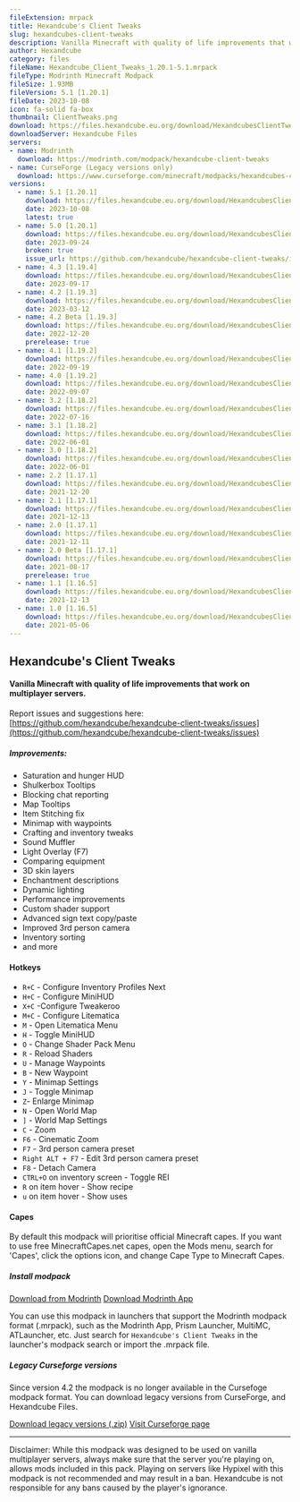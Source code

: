 ```yaml
---
fileExtension: mrpack
title: Hexandcube's Client Tweaks
slug: hexandcubes-client-tweaks
description: Vanilla Minecraft with quality of life improvements that work on multiplayer servers.
author: Hexandcube
category: files
fileName: Hexandcube_Client_Tweaks_1.20.1-5.1.mrpack
fileType: Modrinth Minecraft Modpack 
fileSize: 1.93MB
fileVersion: 5.1 [1.20.1]
fileDate: 2023-10-08
icon: fa-solid fa-box
thumbnail: ClientTweaks.png
download: https://files.hexandcube.eu.org/download/HexandcubesClientTweaks/Hexandcube_Client_Tweaks_1.20.1-5.1.mrpack
downloadServer: Hexandcube Files
servers:
- name: Modrinth
  download: https://modrinth.com/modpack/hexandcube-client-tweaks
- name: CurseForge (Legacy versions only)
  download: https://www.curseforge.com/minecraft/modpacks/hexandcubes-client-tweaks
versions:
  - name: 5.1 [1.20.1]
    download: https://files.hexandcube.eu.org/download/HexandcubesClientTweaks/Hexandcube_Client_Tweaks_1.20.1-5.1.mrpack
    date: 2023-10-08
    latest: true
  - name: 5.0 [1.20.1]
    download: https://files.hexandcube.eu.org/download/HexandcubesClientTweaks/Hexandcube_Client_Tweaks_1.20.1-5.0.mrpack
    date: 2023-09-24
    broken: true
    issue_url: https://github.com/hexandcube/hexandcube-client-tweaks/issues/2
  - name: 4.3 [1.19.4]
    download: https://files.hexandcube.eu.org/download/HexandcubesClientTweaks/Hexandcube_Client_Tweaks_1.19.4-4.3.mrpack
    date: 2023-09-17
  - name: 4.2 [1.19.3]
    download: https://files.hexandcube.eu.org/download/HexandcubesClientTweaks/Hexandcube_Client_Tweaks_1.19.3-4.2.mrpack
    date: 2023-03-12
  - name: 4.2 Beta [1.19.3]
    download: https://files.hexandcube.eu.org/download/HexandcubesClientTweaks/Hexandcube_Client_Tweaks_1.19.3-4.2_Beta.mrpack
    date: 2022-12-20
    prerelease: true
  - name: 4.1 [1.19.2]
    download: https://files.hexandcube.eu.org/download/HexandcubesClientTweaks/Hexandcube_Client_Tweaks_1.19.2-4.1.mrpack
    date: 2022-09-19
  - name: 4.0 [1.19.2]
    download: https://files.hexandcube.eu.org/download/HexandcubesClientTweaks/Hexandcube_Client_Tweaks_1.19.2-4.0.mrpack
    date: 2022-09-07
  - name: 3.2 [1.18.2]
    download: https://files.hexandcube.eu.org/download/HexandcubesClientTweaks/Hexandcube_Client_Tweaks_1.18.2-3.2.mrpack
    date: 2022-07-16
  - name: 3.1 [1.18.2]
    download: https://files.hexandcube.eu.org/download/HexandcubesClientTweaks/Hexandcube_Client_Tweaks_1.18.2-3.1.mrpack
    date: 2022-06-01
  - name: 3.0 [1.18.2]
    download: https://files.hexandcube.eu.org/download/HexandcubesClientTweaks/Hexandcube_Client_Tweaks_1.18.2-3.0.mrpack
    date: 2022-06-01
  - name: 2.2 [1.17.1]
    download: https://files.hexandcube.eu.org/download/HexandcubesClientTweaks/Hexandcube_Client_Tweaks_1.17.1-2.2.mrpack
    date: 2021-12-20
  - name: 2.1 [1.17.1]
    download: https://files.hexandcube.eu.org/download/HexandcubesClientTweaks/Hexandcube_Client_Tweaks_1.17.1-2.1.mrpack
    date: 2021-12-13
  - name: 2.0 [1.17.1]
    download: https://files.hexandcube.eu.org/download/HexandcubesClientTweaks/Hexandcube_Client_Tweaks_1.17.1-2.0.mrpack
    date: 2021-12-11
  - name: 2.0 Beta [1.17.1]
    download: https://files.hexandcube.eu.org/download/HexandcubesClientTweaks/Hexandcube_Client_Tweaks_1.17.1-2.0_Beta.mrpack
    date: 2021-08-17
    prerelease: true
  - name: 1.1 [1.16.5]
    download: https://files.hexandcube.eu.org/download/HexandcubesClientTweaks/Hexandcube_Client_Tweaks_1.16.5-1.1.mrpack
    date: 2021-12-13
  - name: 1.0 [1.16.5]
    download: https://files.hexandcube.eu.org/download/HexandcubesClientTweaks/Hexandcube_Client_Tweaks_1.16.5-1.0.mrpack
    date: 2021-05-06
---
```


## Hexandcube's Client Tweaks
#### Vanilla Minecraft with quality of life improvements that work on multiplayer servers.

Report issues and suggestions here:
[https://github.com/hexandcube/hexandcube-client-tweaks/issues](https://github.com/hexandcube/hexandcube-client-tweaks/issues)

##### Improvements:

* Saturation and hunger HUD
* Shulkerbox Tooltips
* Blocking chat reporting
* Map Tooltips
* Item Stitching fix
* Minimap with waypoints
* Crafting and inventory tweaks
* Sound Muffler
* Light Overlay (F7)
* Comparing equipment
* 3D skin layers
* Enchantment descriptions
* Dynamic lighting
* Performance improvements
* Custom shader support
* Advanced sign text copy/paste
* Improved 3rd person camera
* Inventory sorting
* and more

#### Hotkeys

- `R+C` - Configure Inventory Profiles Next
- `H+C` - Configure MiniHUD
- `X+C` -Configure Tweakeroo
- `M+C` - Configure Litematica
- `M` - Open Litematica Menu
- `H` - Toggle MiniHUD
- `O` - Change Shader Pack Menu
- `R` - Reload Shaders
- `U` - Manage Waypoints
- `B` - New Waypoint
- `Y` - Minimap Settings
- `J` - Toggle Minimap
- `Z`- Enlarge Minimap
- `N` - Open World Map
- `]` - World Map Settings
- `C` - Zoom
- `F6` - Cinematic Zoom
- `F7` - 3rd person camera preset
- `Right ALT + F7` - Edit 3rd person camera preset
- `F8` - Detach Camera
- `CTRL+O` on inventory screen - Toggle REI
- `R` on item hover - Show recipe
- `u` on item hover - Show uses

#### Capes
By default this modpack will prioritise official Minecraft capes. If you want to use free MinecraftCapes.net capes, open the Mods menu, search for 'Capes', click the options icon, and change Cape Type to Minecraft Capes. 

##### Install modpack

<a class="btn btn-inverted" href="https://modrinth.com/modpack/hexandcube-client-tweaks" target="_blank"><i class="fas fa-wrench"></i> Download from Modrinth</a>
<a class="btn" href="https://modrinth.com/app" target="_blank"><i class="fas fa-download"></i> Download Modrinth App</a>

You can use this modpack in launchers that support the Modrinth modpack format (.mrpack), such as the Modrinth App, Prism Launcher, MultiMC, ATLauncher, etc. 
Just search for `Hexandcube's Client Tweaks` in the launcher's modpack search or import the .mrpack file.

##### Legacy Curseforge versions

Since version 4.2 the modpack is no longer available in the Cursefoge modpack format. You can download legacy versions from CurseForge, and Hexandcube Files.

<a class="btn btn-inverted" href="https://files.hexandcube.eu.org/download/HexandcubesClientTweaks/Hexandcube_Client_Tweaks-Curseforge_Legacy.zip" target="_blank"><i class="fas fa-download"></i> Download legacy versions (.zip)</a>
<a class="btn" href="https://www.curseforge.com/minecraft/modpacks/hexandcubes-client-tweaks" target="_blank"><i class="fas fa-external-link-alt"></i> Visit Curseforge page</a>

---

Disclaimer: While this modpack was designed to be used on vanilla multiplayer servers, always make sure that the server you're
playing on, allows mods included in this pack. Playing on servers like Hypixel with this modpack is not recommended and
may result in a ban. Hexandcube is not responsible for any bans caused by the player's ignorance.